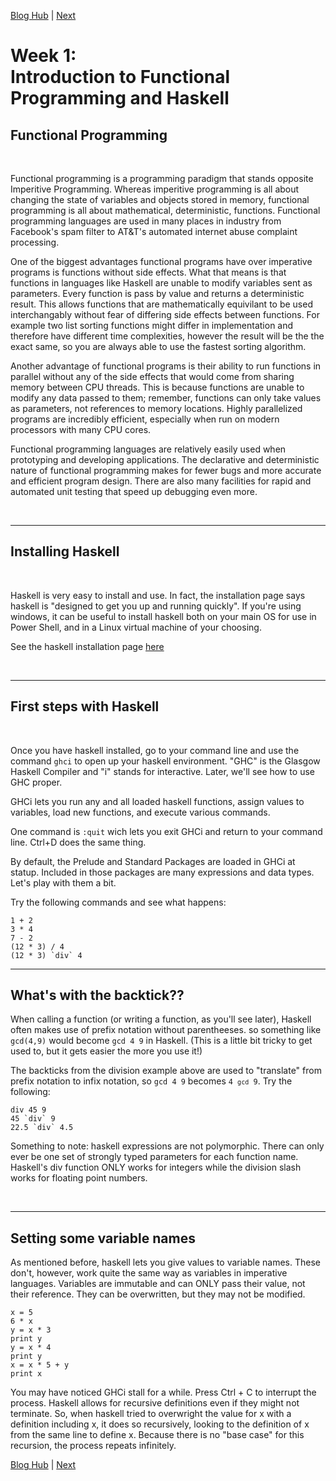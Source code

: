 [Blog Hub](../index) | [Next](week2)

# Week 1:<br>Introduction to Functional Programming and Haskell

## Functional Programming

<br>

Functional programming is a programming paradigm that stands opposite Imperitive Programming. Whereas imperitive programming is all about changing the state of variables and objects stored in memory, functional programming is all about mathematical, deterministic, functions. Functional programming languages are used in many places in industry from Facebook's spam filter to AT&T's automated internet abuse complaint processing.

One of the biggest advantages functional programs have over imperative programs is functions without side effects. What that means is that functions in languages like Haskell are unable to modify variables sent as parameters. Every function is pass by value and returns a deterministic result. This allows functions that are mathematically equivilant to be used interchangably without fear of differing side effects between functions. For example two list sorting functions might differ in implementation and therefore have different time complexities, however the result will be the the exact same, so you are always able to use the fastest sorting algorithm.

Another advantage of functional programs is their ability to run functions in parallel without any of the side effects that would come from sharing memory between CPU threads. This is because functions are unable to modify any data passed to them; remember, functions can only take values as parameters, not references to memory locations. Highly parallelized programs are incredibly efficient, especially when run on modern processors with many CPU cores.

Functional programming languages are relatively easily used when prototyping and developing applications. The declarative and deterministic nature of functional programming makes for fewer bugs and more accurate and efficient program design. There are also many facilities for rapid and automated unit testing that speed up debugging even more.

<br>

---

## Installing Haskell

<br>

Haskell is very easy to install and use. In fact, the installation page says haskell is "designed to get you up and running quickly". If you're using windows, it can be useful to install haskell both on your main OS for use in Power Shell, and in a Linux virtual machine of your choosing.

See the haskell installation page [here](https://www.haskell.org/platform/)

<br>

---

## First steps with Haskell

<br>

Once you have haskell installed, go to your command line and use the command `ghci` to open up your haskell environment. "GHC" is the Glasgow Haskell Compiler and "i" stands for interactive. Later, we'll see how to use GHC proper.

GHCi lets you run any and all loaded haskell functions, assign values to variables, load new functions, and execute various commands.

One command is `:quit` wich lets you exit GHCi and return to your command line. Ctrl+D does the same thing.

By default, the Prelude and Standard Packages are loaded in GHCi at statup. Included in those packages are many expressions and data types. Let's play with them a bit.

Try the following commands and see what happens:

    1 + 2
    3 * 4
    7 - 2
    (12 * 3) / 4
    (12 * 3) `div` 4

---

## What's with the backtick??

When calling a function (or writing a function, as you'll see later), Haskell often makes use of prefix notation without parentheeses. so something like `gcd(4,9)` would become `gcd 4 9` in Haskell. (This is a little bit tricky to get used to, but it gets easier the more you use it!)

The backticks from the division example above are used to "translate" from prefix notation to infix notation, so <code>gcd 4 9</code> becomes <code>4 `gcd` 9</code>. Try the following:

    div 45 9
    45 `div` 9
    22.5 `div` 4.5

Something to note: haskell expressions are not polymorphic. There can only ever be one set of strongly typed parameters for each function name. Haskell's div function ONLY works for integers while the division slash works for floating point numbers.

<br>

---

## Setting some variable names

As mentioned before, haskell lets you give values to variable names. These don't, however, work quite the same way as variables in imperative languages. Variables are immutable and can ONLY pass their value, not their reference. They can be overwritten, but they may not be modified.

    x = 5
    6 * x
    y = x * 3
    print y
    y = x * 4
    print y
    x = x * 5 + y
    print x

You may have noticed GHCi stall for a while. Press Ctrl + C to interrupt the process. Haskell allows for recursive definitions even if they might not terminate. So, when haskell tried to overwright the value for x with a definition including x, it does so recursively, looking to the definition of x from the same line to define x. Because there is no "base case" for this recursion, the process repeats infinitely.

[Blog Hub](../index) | [Next](week2)
